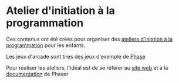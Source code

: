 # Atelier d'initiation à la programmation

Ces contenus ont été créés pour organiser des [ateliers d'iniation à la programmation](http://mcnext.com/evenements/actualites/Pages/Atelier_coding_pour_les_7-14_ans_Initiation_à_la_programmation_de_jeux_vidéos_!_Mercredi_8_juillet_à_Paris_chez_MCNEXT.aspx) pour les enfants.

Les jeux d'arcade sont tirés des jeux d'exemple de [Phase](http://www.phaser.io)

Pour réaliser les ateliers, l'idéal est de se référer au [site web](http://www.phaser.io) et à la [documentation](http://www.phaser.io/docs) de Phaser